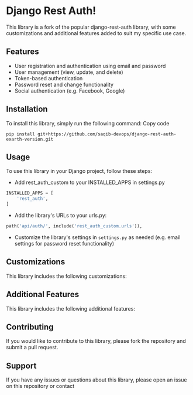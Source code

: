 # Django Rest Auth!
This library is a fork of the popular django-rest-auth library, with some customizations and additional features added to suit my specific use case.

## Features
- User registration and authentication using email and password
- User management (view, update, and delete)
- Token-based authentication
- Password reset and change functionality
- Social authentication (e.g. Facebook, Google)

## Installation
To install this library, simply run the following command:
Copy code
```
pip install git+https://github.com/saqib-devops/django-rest-auth-exarth-version.git
```

## Usage
To use this library in your Django project, follow these steps:
- Add rest_auth_custom to your INSTALLED_APPS in settings.py

```python
INSTALLED_APPS = [
    'rest_auth',
]
```

- Add the library's URLs to your urls.py:

```python
path('api/auth/', include('rest_auth_custom.urls')),
```

- Customize the library's settings in `settings.py` as needed (e.g. email settings for password reset functionality)

## Customizations
This library includes the following customizations:

## Additional Features
This library includes the following additional features:

## Contributing
If you would like to contribute to this library, please fork the repository and submit a pull request.

## Support
If you have any issues or questions about this library, please open an issue on this repository or contact
